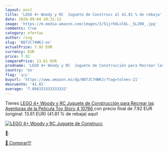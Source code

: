 ```yaml
---
layout: post
title: 'LEGO 4+ Woody y RC  Juguete de Construcc al 41.81 % de rebaja'
date: 2020-09-04 10:31:12
image: 'https://m.media-amazon.com/images/I/51jrhOLolDL._SL200_.jpg'
comments: true
category: ofertas
author: ring
slug: 'B07JC74WKJ-es'
actualPrice: 7.92 EUR
currency: EUR
price: 7.92
comparePrice: 13.61 EUR
prodname: 'LEGO 4+ Woody y RC  Juguete de Construcción para Recrear las Aventuras de la Película Toy Story 4  10766 '
country: 'es'
flag: '🇪🇸'
buyurl: 'https://www.amazon.es/dp/B07JC74WKJ/?tag=tolees-21'
descuento: '41.81'
average: '7.898333333333332'
---
```


Tienes [LEGO 4+ Woody y RC  Juguete de Construcción para Recrear las Aventuras de la Película Toy Story 4  10766 ](https://www.amazon.es/dp/B07JC74WKJ/?tag=tolees-21) con precio final de  7.92 EUR (original: 13.61 EUR) (41.81 %  de rebaja) aqui!

[![LEGO 4+ Woody y RC  Juguete de Construcc](https://m.media-amazon.com/images/I/51jrhOLolDL._SL200_.jpg)](https://www.amazon.es/dp/B07JC74WKJ/?tag=tolees-21)

🔎:


[🛒 Comprar!!!](https://www.amazon.es/dp/B07JC74WKJ/?tag=tolees-21)
